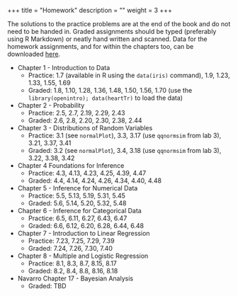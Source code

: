 +++
title = "Homework"
description = ""
weight = 3
+++


The solutions to the practice problems are at the end of the book and do not need to be handed in. Graded assignments should be typed (preferably using R Markdown) or neatly hand written and scanned. Data for the homework assignments, and for within the chapters too, can be downloaded [here](https://github.com/jbryer/DATA606Fall2018/tree/master/Data/Data%20from%20openintro.org).

* Chapter 1 - Introduction to Data
	* Practice: 1.7 (available in R using the `data(iris)` command), 1.9, 1.23, 1.33, 1.55, 1.69
	* Graded: 1.8, 1.10, 1.28, 1.36, 1.48, 1.50, 1.56, 1.70 (use the `library(openintro); data(heartTr)` to load the data)
* Chapter 2 - Probability
	* Practice: 2.5, 2.7, 2.19, 2.29, 2.43
	* Graded: 2.6, 2.8, 2.20, 2.30, 2.38, 2.44
* Chapter 3 - Distributions of Random Variables
	* Practice: 3.1 (see `normalPlot`), 3.3, 3.17 (use `qqnormsim` from lab 3), 3.21, 3.37, 3.41
	* Graded: 3.2 (see `normalPlot`), 3.4, 3.18 (use `qqnormsim` from lab 3), 3.22, 3.38, 3.42
* Chapter 4 Foundations for Inference
	* Practice: 4.3, 4.13, 4.23, 4.25, 4.39, 4.47
	* Graded: 4.4, 4.14, 4.24, 4.26, 4.34, 4.40, 4.48
* Chapter 5 - Inference for Numerical Data
	* Practice: 5.5, 5.13, 5.19, 5.31, 5.45
	* Graded: 5.6, 5.14, 5.20, 5.32, 5.48
* Chapter 6 - Inference for Categorical Data
	* Practice: 6.5, 6.11, 6.27, 6.43, 6.47
	* Graded: 6.6, 6.12, 6.20, 6.28, 6.44, 6.48
* Chapter 7 - Introduction to Linear Regression
	* Practice: 7.23, 7.25, 7.29, 7.39
	* Graded: 7.24, 7.26, 7.30, 7.40
* Chapter 8 - Multiple and Logistic Regression
	* Practice: 8.1, 8.3, 8.7, 8.15, 8.17
	* Graded: 8.2, 8.4, 8.8, 8.16, 8.18
*  Navarro Chapter 17 - Bayesian Analysis
	* Graded: TBD
